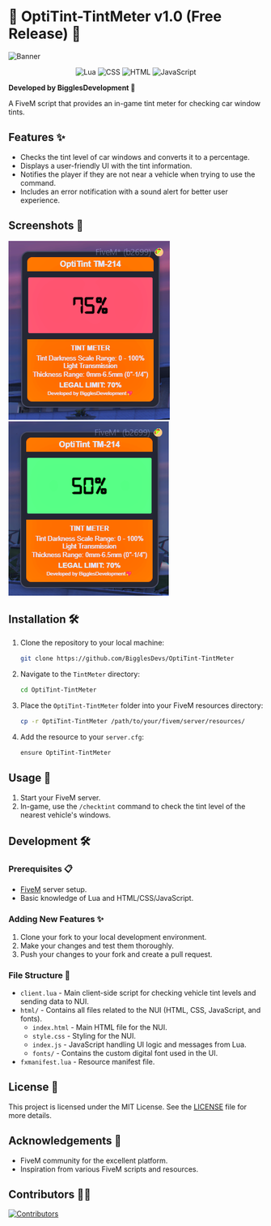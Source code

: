 # 🚗 OptiTint-TintMeter v1.0 (Free Release) 🎉

![Banner](https://i.imgur.com/naa1kVw.png)

<p align="center">
  <img src="https://img.shields.io/badge/lua-2C2D72?style=for-the-badge&logo=lua&logoColor=white" alt="Lua">
  <img src="https://img.shields.io/badge/css-1572B6?style=for-the-badge&logo=css3&logoColor=white" alt="CSS">
  <img src="https://img.shields.io/badge/html-E34F26?style=for-the-badge&logo=html5&logoColor=white" alt="HTML">
  <img src="https://img.shields.io/badge/javascript-F7DF1E?style=for-the-badge&logo=javascript&logoColor=black" alt="JavaScript">
</p>

**Developed by BigglesDevelopment 💖**

A FiveM script that provides an in-game tint meter for checking car window tints.

## Features ✨

- Checks the tint level of car windows and converts it to a percentage.
- Displays a user-friendly UI with the tint information.
- Notifies the player if they are not near a vehicle when trying to use the command.
- Includes an error notification with a sound alert for better user experience.

## Screenshots 📸

![UI](/screenshots/Screenshot%202024-06-03%20201416.png)
![UI](/screenshots/Screenshot%202024-06-03%20201454.png)

## Installation 🛠️

1. Clone the repository to your local machine:
    ```sh
    git clone https://github.com/BigglesDevs/OptiTint-TintMeter
    ```

2. Navigate to the `TintMeter` directory:
    ```sh
    cd OptiTint-TintMeter
    ```

3. Place the `OptiTint-TintMeter` folder into your FiveM resources directory:
    ```sh
    cp -r OptiTint-TintMeter /path/to/your/fivem/server/resources/
    ```

4. Add the resource to your `server.cfg`:
    ```sh
    ensure OptiTint-TintMeter
    ```

## Usage 🚀

1. Start your FiveM server.
2. In-game, use the `/checktint` command to check the tint level of the nearest vehicle's windows.

## Development 🛠️

### Prerequisites 📋

- [FiveM](https://fivem.net/) server setup.
- Basic knowledge of Lua and HTML/CSS/JavaScript.

### Adding New Features ✨

1. Clone your fork to your local development environment.
2. Make your changes and test them thoroughly.
3. Push your changes to your fork and create a pull request.

### File Structure 📂

- `client.lua` - Main client-side script for checking vehicle tint levels and sending data to NUI.
- `html/` - Contains all files related to the NUI (HTML, CSS, JavaScript, and fonts).
  - `index.html` - Main HTML file for the NUI.
  - `style.css` - Styling for the NUI.
  - `index.js` - JavaScript handling UI logic and messages from Lua.
  - `fonts/` - Contains the custom digital font used in the UI.
- `fxmanifest.lua` - Resource manifest file.

## License 📜

This project is licensed under the MIT License. See the [LICENSE](path/to/LICENSE) file for more details.

## Acknowledgements 🙏

- FiveM community for the excellent platform.
- Inspiration from various FiveM scripts and resources.

## Contributors 👷‍♂️

[![Contributors](https://contrib.rocks/image?repo=BigglesDevs/OptiTint-TintMeter)](https://github.com/BigglesDevs)

